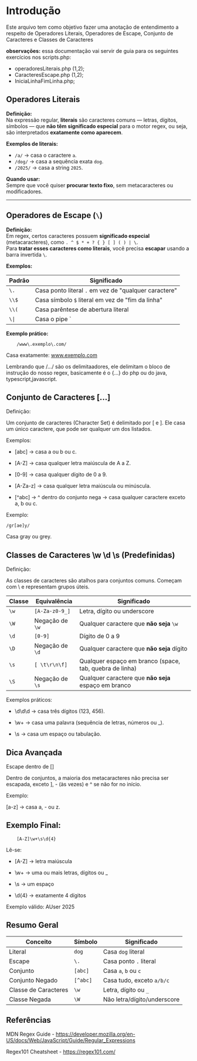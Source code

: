# Introdução 
Este arquivo tem como objetivo fazer uma anotação de entendimento a respeito de 
Operadores Literais, Operadores de Escape, Conjunto de Caracteres e Classes de Caracteres

**observações:** essa documentação vai servir de guia para os seguintes exercícios nos scripts.php:

- operadoresLiterais.php (1,2);
- CaracteresEscape.php (1,2);
- IniciaLinhaFimLinha.php;

## Operadores Literais

**Definição:**  
Na expressão regular, **literais** são caracteres comuns — letras, dígitos, símbolos — que **não têm significado especial** para o motor regex, ou seja, são interpretados **exatamente como aparecem**.

**Exemplos de literais:**  
- `/a/` → casa o caractere `a`.
- `/dog/` → casa a sequência exata `dog`.
- `/2025/` → casa a string `2025`.

**Quando usar:**  
Sempre que você quiser **procurar texto fixo**, sem metacaracteres ou modificadores.

---

## Operadores de Escape (`\`)

**Definição:**  
Em regex, certos caracteres possuem **significado especial** (metacaracteres), como `. ^ $ * + ? { } [ ] ( ) | \`.  
Para **tratar esses caracteres como literais**, você precisa **escapar** usando a barra invertida `\`.

**Exemplos:**

| Padrão | Significado |
|--------|--------------|
| `\.`   | Casa ponto literal `.` em vez de \"qualquer caractere\" |
| `\\$`  | Casa símbolo `$` literal em vez de \"fim da linha\" |
| `\\(`  | Casa parêntese de abertura literal |
| `\\|`  | Casa o pipe `|` literal em vez de alternância | (OU/OR)

**Exemplo prático:**  
```regex
    /www\.exemplo\.com/
```

Casa exatamente: www.exemplo.com

Lembrando que /.../ são os delimitaadores, ele delimitam o bloco de instrução do nosso regex, basicamente é o {...} do php ou do java, typescript,javascript.

## Conjunto de Caracteres [...]

Definição:

Um conjunto de caracteres (Character Set) é delimitado por [ e ]. Ele casa um único caractere, que pode ser qualquer um dos listados.

Exemplos:

- [abc] → casa a ou b ou c.

- [A-Z] → casa qualquer letra maiúscula de A a Z.

- [0-9] → casa qualquer dígito de 0 a 9.

- [A-Za-z] → casa qualquer letra maiúscula ou minúscula.

- [^abc] → ^ dentro do conjunto nega → casa qualquer caractere exceto a, b ou c.

Exemplo: 

```regex
/gr[ae]y/
```
Casa gray ou grey.

## Classes de Caracteres \w \d \s (Predefinidas)

Definição:

As classes de caracteres são atalhos para conjuntos comuns. Começam com \ e representam grupos úteis.

| Classe | Equivalência    | Significado                                             |
| ------ | --------------- | ------------------------------------------------------- |
| `\w`   | `[A-Za-z0-9_]`  | Letra, dígito ou underscore                             |
| `\W`   | Negação de `\w` | Qualquer caractere que **não seja** `\w`                |
| `\d`   | `[0-9]`         | Dígito de 0 a 9                                         |
| `\D`   | Negação de `\d` | Qualquer caractere que **não seja** dígito              |
| `\s`   | `[ \t\r\n\f]`   | Qualquer espaço em branco (space, tab, quebra de linha) |
| `\S`   | Negação de `\s` | Qualquer caractere que **não seja** espaço em branco    |

Exemplos práticos:

- \d\d\d → casa três dígitos (123, 456).

- \w+ → casa uma palavra (sequência de letras, números ou _).

- \s → casa um espaço ou tabulação.

## Dica Avançada

Escape dentro de []

Dentro de conjuntos, a maioria dos metacaracteres não precisa ser escapada, exceto ], - (às vezes) e ^ se não for no início.

Exemplo:

[a\-z] → casa a, - ou z.

## Exemplo Final:

```regex
    [A-Z]\w+\s\d{4}
```

Lê-se:

- [A-Z] → letra maiúscula

- \w+ → uma ou mais letras, dígitos ou _

- \s → um espaço

- \d{4} → exatamente 4 dígitos

Exemplo válido: AUser 2025

## Resumo Geral 

| Conceito             | Símbolo  | Significado                 |
| -------------------- | -------- | --------------------------- |
| Literal              | `dog`    | Casa `dog` literal          |
| Escape               | `\.`     | Casa ponto `.` literal      |
| Conjunto             | `[abc]`  | Casa `a`, `b` ou `c`        |
| Conjunto Negado      | `[^abc]` | Casa tudo, exceto `a/b/c`   |
| Classe de Caracteres | `\w`     | Letra, dígito ou `_`        |
| Classe Negada        | `\W`     | Não letra/dígito/underscore |


## Referências

MDN Regex Guide - https://developer.mozilla.org/en-US/docs/Web/JavaScript/Guide/Regular_Expressions

Regex101 Cheatsheet - https://regex101.com/
